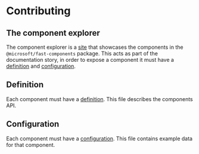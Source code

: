 # Contributing

## The component explorer

The component explorer is a [site](https://explore.fast.design) that showcases the components in the `@microsoft/fast-components` package. This acts as part of the documentation story, in order to expose a component it must have a [definition](#definition) and [configuration](#configuration).

## Definition

Each component must have a [definition](https://github.com/microsoft/fast/tree/master/sites/site-utilities/src/definitions/fast-components/README.md). This file describes the components API.

## Configuration

Each component must have a [configuration](https://github.com/microsoft/fast/tree/master/sites/fast-component-explorer/app/fast-components/configs/README.md). This file contains example data for that component.
